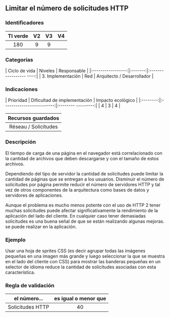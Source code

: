 ## Limitar el número de solicitudes HTTP

 ### Identificadores

 | TI verde | V2 | V3 | V4 |
 |:-------:|:---:|:---:|:----:|
 | 180 | 9 | 9 | |

 ### Categorías

 | Ciclo de vida | Niveles | Responsable |
 |:-----------------:|:-------:|:----------------- ----:|
 | 3. Implementación | Red | Arquitecto / Desarrollador |

 ### Indicaciones

 | Prioridad | Dificultad de implementación | Impacto ecológico |
 |:--------:|:-------------------------:|:-------- ---------:|
 | 4 | 3 | 4 |

 | Recursos guardados |
 |:------------------:|
 | Réseau / Solicitudes |

 ### Descripción

 El tiempo de carga de una página en el navegador está correlacionado con la cantidad de archivos que deben descargarse y con el tamaño
 de estos archivos.

 Dependiendo del tipo de servidor la cantidad de solicitudes puede limitar la cantidad de páginas que se entregan a los usuarios. Disminuir el número de solicitudes por página permite reducir el número de servidores HTTP y tal vez de otros componentes de la arquitectura como bases de datos y servidores de aplicaciones.

 Aunque el problema es mucho menos potente con el uso de HTTP 2 tener muchas solicitudes puede afectar significativamente la
 rendimiento de la aplicación del lado del cliente. En cualquier caso tener demasiadas solicitudes es una buena señal de que se están realizando algunas mejoras.
 se puede realizar en la aplicación.

 ### Ejemplo

 Usar una hoja de sprites CSS (es decir agrupar todas las imágenes pequeñas en una imagen más grande y luego seleccionar la que se muestra en el lado del cliente con CSS) para mostrar las banderas pequeñas en un selector de idioma reduce la cantidad de solicitudes asociadas con esta característica.

 ### Regla de validación

 | el número... | es igual o menor que |
 |----------------|:------------------------:|
 | Solicitudes HTTP | 40 |
